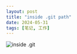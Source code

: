 ```yaml
---
layout: post
title: "inside .git path"
date: 2024-05-31
tags: [笔记, 工作]
---
```

![inside .git](https://wizardzines.com/images/uploads/inside-git.png)